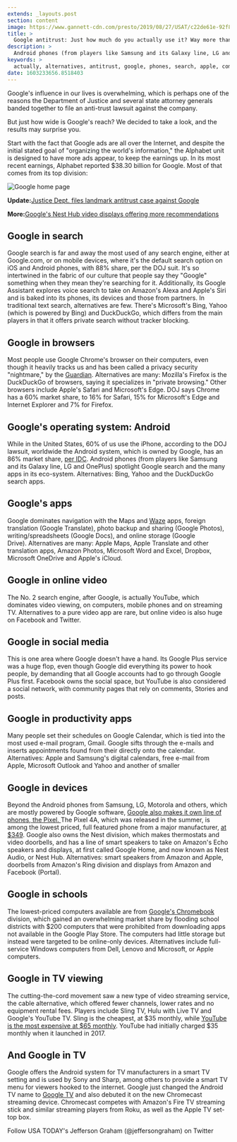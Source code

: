 ```yaml
--- 
extends: _layouts.post 
section: content 
image: https://www.gannett-cdn.com/presto/2019/08/27/USAT/c22de61e-92f8-4a07-8e30-4caa7625becc-AFP_AFP_18K3BD.JPG?crop=2799,1574,x0,y227&width=2799&height=1574&format=pjpg&auto=webp 
title: > 
  Google antitrust: Just how much do you actually use it? Way more than you think 
description: > 
  Android phones (from players like Samsung and its Galaxy line, LG and OnePlus) spotlight Google search and the many apps in its eco-system.Google's appsGoogle dominates navigation with the Maps and Waze apps, foreign translation (Google Translate), photo backup and sharing (Google Photos), writing/spreadsheets (Google Docs), and online storage (Google Drive).2 search engine, after Google, is actually YouTube, which dominates video viewing, on computers, mobile phones and on streaming TV.Google just changed the Android TV name to Google TV and also debuted it on the new Chromecast streaming device.Chromecast competes with Amazon's Fire TV streaming stick and similar streaming players from Roku, as well as the Apple TV set-top box. 
keywords: > 
  actually, alternatives, antitrust, google, phones, search, apple, computers, youtube, think, video, tv, way, android 
date: 1603233656.8518403 
--- 
```

<div><p class="gnt_ar_b_p">Google's influence in our lives is overwhelming, which is perhaps one of the reasons the Department of Justice and several state attorney generals banded together to file an anti-trust lawsuit against the company.</p><p class="gnt_ar_b_p">But just how wide is Google's reach? We decided to take a look, and the results may surprise you.</p><p class="gnt_ar_b_p">Start with the fact that Google ads are all over the Internet, and despite the initial stated goal of "organizing the world's information," the Alphabet unit is designed to have more ads appear, to keep the earnings up. In its most recent earnings, Alphabet reported $38.30&#160;billion for Google. Most of that comes from its top division:</p><img class="gnt_em_img_i" alt="Google home page"><p class="gnt_em_img_ccw gnt_em_img_ccw__cap gnt_em_img_ccw__crd"></p><p class="gnt_ar_b_p"><strong class="gnt_ar_b_al">Update:</strong><a href="https://www.usatoday.com/story/tech/2020/10/20/google-face-antitrust-case-filed-justice-department/5989179002/" target="_blank" rel="noopener" class="gnt_ar_b_a">Justice Dept. files landmark antitrust case against Google</a></p><p class="gnt_ar_b_p"><strong class="gnt_ar_b_al">More:</strong><a href="https://www.usatoday.com/story/tech/2020/10/19/googles-nest-hub-more-personalized-recommendations/3685209001/" target="_blank" rel="noopener" class="gnt_ar_b_a">Google's Nest Hub video displays offering more recommendations</a></p><h2 class="gnt_ar_b_h2">Google in search</h2><p class="gnt_ar_b_p">Google search is far and away the most used of any search engine, either at Google.com, or on mobile devices, where it's the default search option on iOS and Android phones, with 88% share, per the DOJ suit. It's so intertwined in the fabric of our culture that people say they "Google" something when they mean they're searching&#160;for&#160;it. Additionally, its Google Assistant explores voice search to take on Amazon's Alexa and Apple's Siri and is baked into its phones, its devices and those from partners. In traditional text search, alternatives are few. There's Microsoft's Bing, Yahoo (which is powered by Bing) and DuckDuckGo, which differs from the main players in that it offers private search without tracker blocking.</p><p id="~ad-slot-7103-usatoday-native-article_link-tech-2" class="gnt_x_sl gnt_x_al"></p><h2 class="gnt_ar_b_h2">Google in browsers</h2><p class="gnt_ar_b_p">Most people use Google Chrome's browser on their computers, even though it heavily tracks us and has been called a privacy security "nightmare," by the <a href="https://www.theguardian.com/technology/blog/2008/sep/04/googlechromeprivacyissuesa" target="_blank" rel="noopener" class="gnt_ar_b_a">Guardian</a>. Alternatives are many: Mozilla's Firefox is the DuckDuckGo of browsers, saying it specializes in "private browsing." Other browsers include Apple's Safari and Microsoft's Edge. DOJ says Chrome has a 60% market share, to 16% for Safari, 15% for Microsoft's Edge and Internet Explorer and 7% for Firefox.&#160;</p><p id="~ad-slot-7103-usatoday-native-article_link-tech-3" class="gnt_x_sl gnt_x_al"></p><h2 class="gnt_ar_b_h2">Google's operating system: Android</h2><p class="gnt_ar_b_p">While in the United States, 60% of us use the iPhone, according to the DOJ lawsuit, worldwide the Android system, which is owned by Google, has an 86% market share, <a href="https://www.idc.com/promo/smartphone-market-share/os" target="_blank" rel="noopener" class="gnt_ar_b_a">per IDC</a>. Android phones (from players like Samsung and its Galaxy line, LG and OnePlus) spotlight Google search and the many apps in its eco-system. Alternatives: Bing, Yahoo and the DuckDuckGo search apps.</p><h2 class="gnt_ar_b_h2">Google's apps</h2><p class="gnt_ar_b_p">Google dominates navigation with the Maps and <a href="https://www.usatoday.com/story/tech/2020/09/15/traffic-waze-new-features/5793425002/" target="_blank" rel="noopener" class="gnt_ar_b_a">Waze</a> apps, foreign translation (Google Translate), photo backup and sharing (Google Photos), writing/spreadsheets (Google Docs), and online storage (Google Drive).&#160;Alternatives are many: Apple Maps, Apple Translate and other translation apps, Amazon Photos, Microsoft Word and Excel, Dropbox, Microsoft OneDrive and Apple's iCloud.</p><h2 class="gnt_ar_b_h2">Google in online video</h2><p class="gnt_ar_b_p">The No. 2 search engine, after Google, is actually YouTube, which dominates video viewing, on computers, mobile phones and on streaming TV. Alternatives to a pure video app are rare, but online video is also huge on Facebook and Twitter.</p><h2 class="gnt_ar_b_h2">Google in social media</h2><p class="gnt_ar_b_p">This is one area where Google doesn't have a hand. Its Google Plus service was a huge flop, even though Google did everything its power to hook people, by demanding that all Google accounts had to go through Google Plus first. Facebook owns the social space, but YouTube is also considered a social network, with community pages that rely on comments, Stories and posts.</p><h2 class="gnt_ar_b_h2">Google in productivity apps</h2><p class="gnt_ar_b_p">Many people set their schedules on Google Calendar, which is tied into the most used e-mail program, Gmail. Google sifts through the e-mails and inserts appointments found from their directly onto the calendar. Alternatives: Apple and Samsung's digital calendars, free e-mail from Apple, Microsoft Outlook and Yahoo and another of smaller&#160;</p><h2 class="gnt_ar_b_h2">Google in devices</h2><p class="gnt_ar_b_p">Beyond the Android phones from Samsung, LG, Motorola and others, which are mostly powered by Google software, <a href="https://www.usatoday.com/story/tech/2020/09/30/google-unveils-new-pixel-chromecast-and-nest-event/5868455002/" target="_blank" rel="noopener" class="gnt_ar_b_a">Google also makes it own line of phones, the Pixel. </a>The Pixel 4A, which was released in the summer, is among the lowest priced, full featured phone from a major manufacturer, <a href="https://www.usatoday.com/story/tech/2020/09/29/samsung-lg-tcl-and-motorola-have-good-phones-under-300/3536768001/" target="_blank" rel="noopener" class="gnt_ar_b_a">at $349</a>. Google also owns the Nest division, which makes thermostats and video doorbells, and has a line of smart speakers to take on Amazon's Echo speakers and displays, at first called Google Home, and now known as Nest Audio, or Nest Hub. Alternatives: smart speakers from Amazon and Apple, doorbells from Amazon's Ring division and displays from Amazon and Facebook (Portal).</p><p id="~ad-slot-7103-usatoday-native-article_link-tech-4" class="gnt_x_sl gnt_x_al"></p><h2 class="gnt_ar_b_h2">Google in schools</h2><p class="gnt_ar_b_p">The lowest-priced computers available are from <a href="https://www.usatoday.com/story/money/2020/09/16/virtual-school-families-paying-more-chromebook-desk-bluetooth-headphones/5810336002/" target="_blank" rel="noopener" class="gnt_ar_b_a">Google's Chromebook </a>division, which gained an overwhelming market share by flooding school districts with $200 computers that were prohibited from downloading apps not available in the Google Play Store. The computers had little storage but instead were targeted to be online-only devices. Alternatives include full-service Windows computers from Dell, Lenovo and Microsoft, or Apple computers.</p><h2 class="gnt_ar_b_h2">Google in TV viewing</h2><p class="gnt_ar_b_p">The cutting-the-cord movement saw a new type of video streaming service, the cable alternative, which offered fewer channels, lower rates and no equipment rental fees. Players include Sling TV, Hulu with Live TV and Google's YouTube TV. Sling is the cheapest, at $35 monthly, while <a href="https://www.usatoday.com/story/tech/2020/07/07/youtube-tv-philo-lowest-priced-cable-tv-alternative-streaming/5385663002/" target="_blank" rel="noopener" class="gnt_ar_b_a">YouTube is the most expensive at $65 monthly</a>. YouTube had initially charged $35 monthly when it launched in 2017.</p><h2 class="gnt_ar_b_h2">And Google in&#160;TV</h2><p class="gnt_ar_b_p">Google offers the Android system for TV manufacturers in a smart TV setting and is used by Sony and Sharp, among others to provide a smart TV menu for viewers hooked to the internet. Google just changed the Android TV name to <a href="https://www.usatoday.com/story/tech/2020/10/01/googles-chromecast-no-longer-niche-product-and-ready-prime-time/3589736001/" target="_blank" rel="noopener" class="gnt_ar_b_a">Google TV</a> and also debuted it on the new Chromecast streaming device. Chromecast competes with Amazon's Fire TV streaming stick and similar streaming players from Roku, as well as the Apple TV set-top box.</p><p class="gnt_ar_b_p">Follow USA TODAY's Jefferson Graham (@jeffersongraham) on Twitter</p></div>